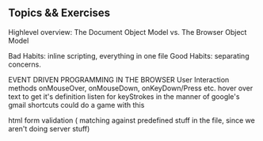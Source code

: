 ## Topics && Exercises

Highlevel overview: The Document Object Model vs. The Browser Object Model

Bad Habits: inline scripting, everything in one file
Good Habits: separating concerns.


EVENT DRIVEN PROGRAMMING IN THE BROWSER
User Interaction methods
onMouseOver, onMouseDown, onKeyDown/Press etc.  hover over text to get it's definition
listen for keyStrokes in the manner of google's gmail shortcuts
could do a game with this

html form validation ( matching against predefined stuff in the file, since we aren't doing server stuff)
